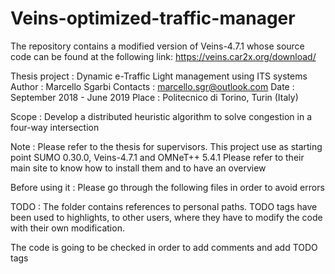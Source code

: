 # Veins-optimized-traffic-manager

The repository contains a modified version of Veins-4.7.1 whose source code can be found at the following link:
https://veins.car2x.org/download/

Thesis project			: Dynamic e-Traffic Light management using ITS systems
Author					: Marcello Sgarbi
Contacts				: marcello.sgr@outlook.com
Date 					: September 2018 - June 2019
Place					: Politecnico di Torino, Turin (Italy)

Scope					: Develop a distributed heuristic algorithm to solve congestion in a four-way intersection

Note  					: Please refer to the thesis for supervisors.
						  This project use as starting point SUMO 0.30.0, Veins-4.7.1 and OMNeT++ 5.4.1
						  Please refer to their main site to know how to install them and to have an overview
						  

Before using it			: Please go through the following files in order to avoid errors


TODO					: The folder contains references to personal paths. TODO tags have been used to highlights,
						  to other users, where they have to modify the code with their own modification.


The code is going to be checked in order to add comments and add TODO tags
